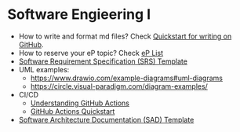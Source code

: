 # Software Engieering I 

- How to write and format md files? Check [Quickstart for writing on GitHub](https://docs.github.com/en/get-started/writing-on-github/getting-started-with-writing-and-formatting-on-github/quickstart-for-writing-on-github).
- How to reserve your eP topic? Check [eP List](eP.md)
- [Software Requirement Specification (SRS) Template](srs.md)
- UML examples:
  - https://www.drawio.com/example-diagrams#uml-diagrams
  - https://circle.visual-paradigm.com/diagram-examples/ 
- CI/CD
  - [Understanding GitHub Actions](https://docs.github.com/en/actions/learn-github-actions/understanding-github-actions)
  - [GitHub Actions Quickstart](https://docs.github.com/en/actions/quickstart)
- [Software Architecture Documentation (SAD) Template](sad.md)
